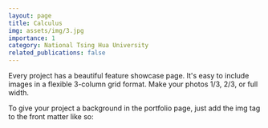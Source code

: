 ```yaml
---
layout: page
title: Calculus
img: assets/img/3.jpg
importance: 1
category: National Tsing Hua University
related_publications: false
---
```


Every project has a beautiful feature showcase page.
It's easy to include images in a flexible 3-column grid format.
Make your photos 1/3, 2/3, or full width.

To give your project a background in the portfolio page, just add the img tag to the front matter like so:


